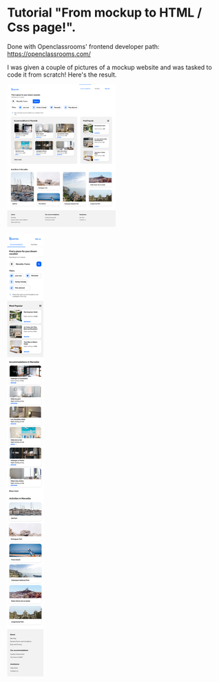# Tutorial "From mockup to HTML / Css page!".

 Done with Openclassrooms' frontend developer path: https://openclassrooms.com/

I was given a couple of pictures of a mockup website and was tasked to code it from scratch! Here's the result.


<img src="./assets/desktop.png" width=50% height=50%>

![Mobile Mockup](./assets/iphone.png)
